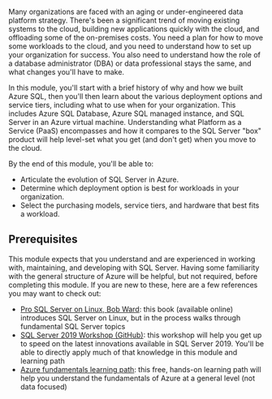 Many organizations are faced with an aging or under-engineered data platform strategy. There's been a significant trend of moving existing systems to the cloud, building new applications quickly with the cloud, and offloading some of the on-premises costs. You need a plan for how to move some workloads to the cloud, and you need to understand how to set up your organization for success. You also need to understand how the role of a database administrator (DBA) or data professional stays the same, and what changes you'll have to make.  

In this module, you'll start with a brief history of why and how we built Azure SQL, then you'll then learn about the various deployment options and service tiers, including what to use when for your organization. This includes Azure SQL Database, Azure SQL managed instance, and SQL Server in an Azure virtual machine. Understanding what Platform as a Service (PaaS) encompasses and how it compares to the SQL Server "box" product will help level-set what you get (and don't get) when you move to the cloud.  

By the end of this module, you'll be able to:  

- Articulate the evolution of SQL Server in Azure.
- Determine which deployment option is best for workloads in your organization.
- Select the purchasing models, service tiers, and hardware that best fits a workload.

## Prerequisites

This module expects that you understand and are experienced in working with, maintaining, and developing with SQL Server. Having some familiarity with the general structure of Azure will be helpful, but not required, before completing this module. If you are new to these, here are a few references you may want to check out:  

- [Pro SQL Server on Linux, Bob Ward](https://www.oreilly.com/library/view/pro-sql-server/9781484241288/): this book (available online) introduces SQL Server on Linux, but in the process walks through fundamental SQL Server topics
- [SQL Server 2019 Workshop (GitHub)](https://github.com/microsoft/sqlworkshops-sql2019workshop): this workshop will help you get up to speed on the latest innovations available in SQL Server 2019. You'll be able to directly apply much of that knowledge in this module and learning path
- [Azure fundamentals learning path](https://docs.microsoft.com/learn/paths/azure-fundamentals/): this free, hands-on learning path will help you understand the fundamentals of Azure at a general level (not data focused)  
